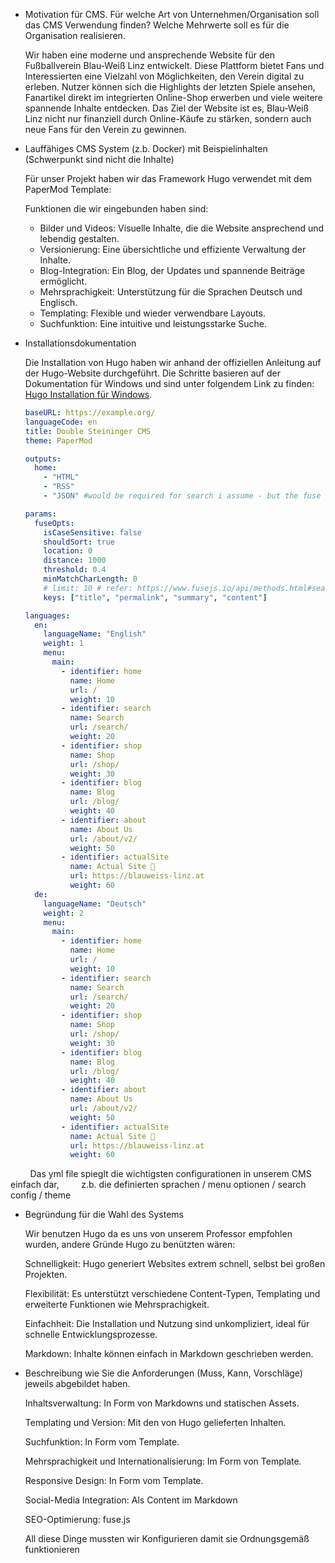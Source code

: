 - Motivation für CMS. Für welche Art von Unternehmen/Organisation soll das CMS Verwendung finden? Welche Mehrwerte soll es für die Organisation realisieren.
  
  Wir haben eine moderne und ansprechende Website für den Fußballverein Blau-Weiß Linz entwickelt. Diese Plattform bietet Fans und Interessierten eine Vielzahl von Möglichkeiten, den Verein digital zu erleben. Nutzer können sich die Highlights der letzten Spiele ansehen, Fanartikel direkt im integrierten Online-Shop erwerben und viele weitere spannende Inhalte entdecken. Das Ziel der Website ist es, Blau-Weiß Linz nicht nur finanziell durch Online-Käufe zu stärken, sondern auch neue Fans für den Verein zu gewinnen. 

- Lauffähiges CMS System (z.b. Docker) mit Beispielinhalten (Schwerpunkt sind nicht die Inhalte)
  
  Für unser Projekt haben wir das Framework Hugo verwendet mit dem PaperMod Template:
  
  Funktionen die wir eingebunden haben sind:
  
  - Bilder und Videos: Visuelle Inhalte, die die Website ansprechend und lebendig gestalten.
  - Versionierung: Eine übersichtliche und effiziente Verwaltung der Inhalte.
  - Blog-Integration: Ein Blog, der Updates und spannende Beiträge ermöglicht.
  - Mehrsprachigkeit: Unterstützung für die Sprachen Deutsch und Englisch.
  - Templating: Flexible und wieder verwendbare Layouts.
  - Suchfunktion: Eine intuitive und leistungsstarke Suche.

- Installationsdokumentation
  
  Die Installation von Hugo haben wir anhand der offiziellen Anleitung auf der Hugo-Website durchgeführt. Die Schritte basieren auf der Dokumentation für Windows und sind unter folgendem Link zu finden: [Hugo Installation für Windows](https://gohugo.io/installation/windows/).
  
  ```yml
  baseURL: https://example.org/
  languageCode: en
  title: Double Steininger CMS
  theme: PaperMod
  
  outputs:
    home:
      - "HTML"
      - "RSS"
      - "JSON" #would be required for search i assume - but the fuse js is not working accordingly
  
  params:
    fuseOpts:
      isCaseSensitive: false
      shouldSort: true
      location: 0
      distance: 1000
      threshold: 0.4
      minMatchCharLength: 0
      # limit: 10 # refer: https://www.fusejs.io/api/methods.html#search
      keys: ["title", "permalink", "summary", "content"]
  
  languages:
    en:
      languageName: "English"
      weight: 1
      menu:
        main:
          - identifier: home
            name: Home
            url: /
            weight: 10
          - identifier: search
            name: Search
            url: /search/
            weight: 20
          - identifier: shop
            name: Shop
            url: /shop/
            weight: 30
          - identifier: blog
            name: Blog
            url: /blog/
            weight: 40
          - identifier: about
            name: About Us
            url: /about/v2/
            weight: 50
          - identifier: actualSite
            name: Actual Site 👀
            url: https://blauweiss-linz.at
            weight: 60
    de:
      languageName: "Deutsch"
      weight: 2
      menu:
        main:
          - identifier: home
            name: Home
            url: /
            weight: 10
          - identifier: search
            name: Search
            url: /search/
            weight: 20
          - identifier: shop
            name: Shop
            url: /shop/
            weight: 30
          - identifier: blog
            name: Blog
            url: /blog/
            weight: 40
          - identifier: about
            name: About Us
            url: /about/v2/
            weight: 50
          - identifier: actualSite
            name: Actual Site 👀
            url: https://blauweiss-linz.at
            weight: 60
  ```

        Das yml file spieglt die wichtigsten configurationen in unserem CMS einfach dar,         z.b. die definierten sprachen / menu optionen / search config / theme

- Begründung für die Wahl des Systems
  
  Wir benutzen Hugo da es uns von unserem Professor empfohlen wurden, andere Gründe Hugo zu benützten wären:
  
  Schnelligkeit: Hugo generiert Websites extrem schnell, selbst bei großen Projekten.
  
  Flexibilität: Es unterstützt verschiedene Content-Typen, Templating und erweiterte Funktionen wie Mehrsprachigkeit.
  
  Einfachheit: Die Installation und Nutzung sind unkompliziert, ideal für schnelle Entwicklungsprozesse.
  
  Markdown: Inhalte können einfach in Markdown geschrieben werden.

- Beschreibung wie Sie die Anforderungen (Muss, Kann, Vorschläge) jeweils abgebildet haben.
  
  Inhaltsverwaltung: In Form von Markdowns und statischen Assets.
  
  Templating und Version: Mit den von Hugo gelieferten Inhalten.
  
  Suchfunktion: In Form vom Template.
  
  Mehrsprachigkeit und Internationalisierung: Im Form von Template.
  
  Responsive Design: In Form vom Template.
  
  Social-Media Integration: Als Content im Markdown 
  
  SEO-Optimierung:  fuse.js
  
  All diese Dinge mussten wir Konfigurieren damit sie Ordnungsgemäß funktionieren 